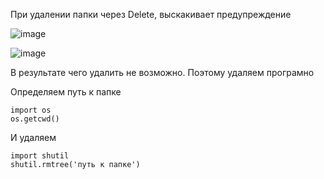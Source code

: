 При удалении папки через Delete, выскакивает предупреждение

![image](https://github.com/user-attachments/assets/e566edea-43e5-48e9-b304-3e9034d3a939)

![image](https://github.com/user-attachments/assets/c70fe0c5-804a-4c13-ae99-6a66be140117)

В результате чего удалить не возможно. Поэтому удаляем програмно

Определяем путь к папке

```
import os
os.getcwd()
```

И удаляем
```
import shutil
shutil.rmtree('путь к папке')
```
